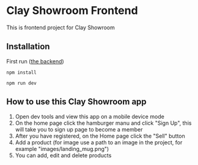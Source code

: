 # Clay Showroom Frontend

This is frontend project for Clay Showroom

## Installation

First run ([the backend](https://github.com/Ching-Yi-Lin/clay-showroom-backend))
```
npm install
```
```
npm run dev
```
## How to use this Clay Showroom app

1. Open dev tools and view this app on a mobile device mode
2. On the home page click the hamburger manu and click "Sign Up", this will take you to sign up page to become a member
3. After you have registered, on the Home page click the "Sell" button
4. Add a product (for image use a path to an image in the project, for example "images/landing_mug.png")
5. You can add, edit and delete products

